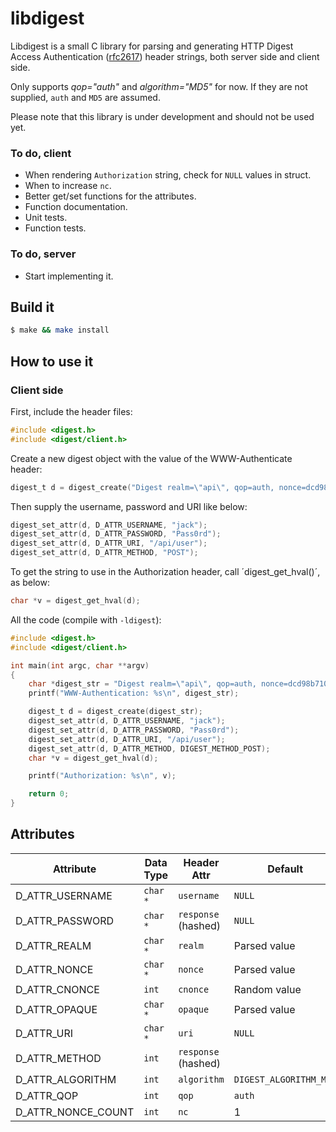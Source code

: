 libdigest
=========

Libdigest is a small C library for parsing and generating HTTP Digest Access
Authentication ([rfc2617](https://www.ietf.org/rfc/rfc2617.txt)) header
strings, both server side and client side.

Only supports *qop="auth"* and *algorithm="MD5"* for now. If they are not supplied,
`auth` and `MD5` are assumed.

Please note that this library is under development and should not be used yet.

### To do, client

  * When rendering `Authorization` string, check for `NULL` values in struct.
  * When to increase `nc`.
  * Better get/set functions for the attributes.
  * Function documentation.
  * Unit tests.
  * Function tests.

### To do, server

  * Start implementing it.

Build it
--------

```sh
$ make && make install
```

How to use it
-------------

### Client side

First, include the header files:

```C
#include <digest.h>
#include <digest/client.h>
```

Create a new digest object with the value of the WWW-Authenticate header:

```C
digest_t d = digest_create("Digest realm=\"api\", qop=auth, nonce=dcd98b7102dd2f0e8b11d0f600bfb0c093");
```

Then supply the username, password and URI like below:

```C
digest_set_attr(d, D_ATTR_USERNAME, "jack");
digest_set_attr(d, D_ATTR_PASSWORD, "Pass0rd");
digest_set_attr(d, D_ATTR_URI, "/api/user");
digest_set_attr(d, D_ATTR_METHOD, "POST");
```

To get the string to use in the Authorization header, call ´digest_get_hval()´, as below:

```C
char *v = digest_get_hval(d);
```

All the code (compile with `-ldigest`):

```C
#include <digest.h>
#include <digest/client.h>

int main(int argc, char **argv)
{
	char *digest_str = "Digest realm=\"api\", qop=auth, nonce=dcd98b7102dd2f0e8b11d0f600bfb0c093";
	printf("WWW-Authentication: %s\n", digest_str);

	digest_t d = digest_create(digest_str);
	digest_set_attr(d, D_ATTR_USERNAME, "jack");
	digest_set_attr(d, D_ATTR_PASSWORD, "Pass0rd");
	digest_set_attr(d, D_ATTR_URI, "/api/user");
	digest_set_attr(d, D_ATTR_METHOD, DIGEST_METHOD_POST);
	char *v = digest_get_hval(d);

	printf("Authorization: %s\n", v);

	return 0;
}
```

Attributes
----------

| Attribute          | Data Type | Header Attr         | Default                | Mandatory |
|--------------------|-----------|---------------------|------------------------|-----------|
| D_ATTR_USERNAME    | `char *`  | `username`          | `NULL`                 | Yes       |
| D_ATTR_PASSWORD    | `char *`  | `response` (hashed) | `NULL`                 | Yes       |
| D_ATTR_REALM       | `char *`  | `realm`             | Parsed value           |           |
| D_ATTR_NONCE       | `char *`  | `nonce`             | Parsed value           |           |
| D_ATTR_CNONCE      | `int`     | `cnonce`            | Random value           |           |
| D_ATTR_OPAQUE      | `char *`  | `opaque`            | Parsed value           |           |
| D_ATTR_URI         | `char *`  | `uri`               | `NULL`                 | Yes       |
| D_ATTR_METHOD      | `int`     | `response` (hashed) |                        | Yes       |
| D_ATTR_ALGORITHM   | `int`     | `algorithm`         | `DIGEST_ALGORITHM_MD5` |           |
| D_ATTR_QOP         | `int`     | `qop`               | `auth`                 |           |
| D_ATTR_NONCE_COUNT | `int`     | `nc`                | 1                      |           |
